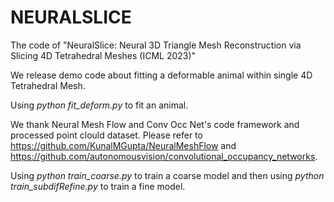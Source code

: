 # NEURALSLICE
The code of "NeuralSlice: Neural 3D Triangle Mesh Reconstruction via Slicing 4D Tetrahedral Meshes (ICML 2023)"

We release demo code about fitting a deformable animal within single 4D Tetrahedral Mesh. 

Using *python fit_deform.py* to fit an animal.

We thank Neural Mesh Flow and Conv Occ Net's code framework and processed point clould dataset. Please refer to https://github.com/KunalMGupta/NeuralMeshFlow and https://github.com/autonomousvision/convolutional_occupancy_networks.

Using *python train_coarse.py* to train a coarse model and then using *python train_subdifRefine.py* to train a fine model.

